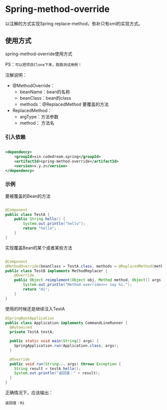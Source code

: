 # Spring-method-override

以注解的方式实现Spring replace-method，弥补只有xml的实现方式。

## 使用方式

spring-method-override使用方式

PS：`可以把项目Clone下来，跑跑测试用例！`

注解说明：

- @MethodOverride：
    - beanName：bean的名称
    - beanClass：bean的class
    - methods：@ReplacedMethod 要覆盖的方法
- ReplacedMethod：
    - argType：方法参数
    - method： 方法名

### 引入依赖

```xml

<dependency>
    <groupId>xin.codedream.spring</groupId>
    <artifactId>spring-method-override</artifactId>
    <version>x.y.z</version>
</dependency>
```

### 示例

要被覆盖的Bean的方法

```Java

@Component
public class TestA {
    public String hello() {
        System.out.println("hello");
        return "hello";
    }
}
```

实现覆盖Bean的某个或者某些方法

```Java

@Component
@MethodOverride(beanClass = TestA.class, methods = @ReplacedMethod(method = "hello"))
public class TestB implements MethodReplacer {
    @Override
    public Object reimplement(Object obj, Method method, Object[] args) throws Throwable {
        System.out.println("Method override>>> say hi.");
        return "Hi";
    }
}
```

使用的时候还是继续注入TestA

```Java
@SpringBootApplication
public class Application implements CommandLineRunner {
  @Autowired
  private TestA testA;

  public static void main(String[] args) {
    SpringApplication.run(Application.class, args);
  }

  @Override
  public void run(String... args) throws Exception {
    String result = testA.hello();
    System.out.println("返回值：" + result);
  }
}
```

正确情况下，应该输出：

`返回值：Hi`
